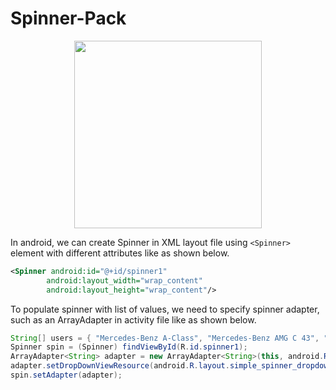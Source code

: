 # Spinner-Pack  

<p align="center">
  <img src="https://miro.medium.com/max/500/1*-GxIEBqc7cLgr3sDpRkzVA.png"
   height=300 height=100/> 
</p>

In android, we can create Spinner in XML layout file using `<Spinner>` element with different attributes like as shown below.  

```xml 
<Spinner android:id="@+id/spinner1"
        android:layout_width="wrap_content"
        android:layout_height="wrap_content"/>
```

To populate spinner with list of values, we need to specify spinner adapter, such as an ArrayAdapter in activity file like as shown below.  

```java 
String[] users = { "Mercedes-Benz A-Class", "Mercedes-Benz AMG C 43", "Mercedes-Benz AMG C 63", "Mercedes-Benz AMG CLA 45", "Mercedes-Benz AMG CLS 53" };
Spinner spin = (Spinner) findViewById(R.id.spinner1);
ArrayAdapter<String> adapter = new ArrayAdapter<String>(this, android.R.layout.simple_spinner_item, users);
adapter.setDropDownViewResource(android.R.layout.simple_spinner_dropdown_item);
spin.setAdapter(adapter);
```
